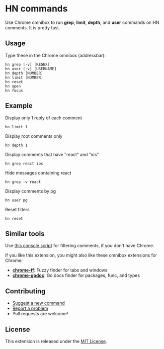 # HN commands

Use Chrome omnibox to run **grep**, **limit**, **depth**, and **user** commands on HN comments.
It is pretty fast.

## Usage

Type these in the Chrome omnibox (addressbar):

    hn grep [-v] [REGEX]
    hn user [-v] [USERNAME]
    hn depth [NUMBER]
    hn limit [NUMBER]
    hn reset
    hn open
    hn focus

## Example

Display only 1 reply of each comment

    hn limit 1

Display root comments only

    hn depth 1

Display comments that have "react" and "ios"

    hn grep react ios

Hide messages containing react

    hn grep -v react

Display comments by pg

    hn user pg

Reset filters

    hn reset

## Similar tools

Use [this console script](https://news.ycombinator.com/item?id=10313519) for filtering comments, if you don't have Chrome.

If you like this extension, you might also like these omnibox extensions for Chrome:

* **[chrome-ff](https://github.com/siadat/chrome-ff)**: Fuzzy finder for tabs and windows
* **[chrome-godoc](https://github.com/siadat/chrome-godoc)**: Go docs finder for packages, func, and types

## Contributing

- [Suggest a new command](https://github.com/siadat/chrome-hn/issues/new)
- [Report a problem](https://github.com/siadat/chrome-hn/issues/new)
- Pull requests are welcome!

## License

This extension is released under the [MIT License](http://www.opensource.org/licenses/MIT).

